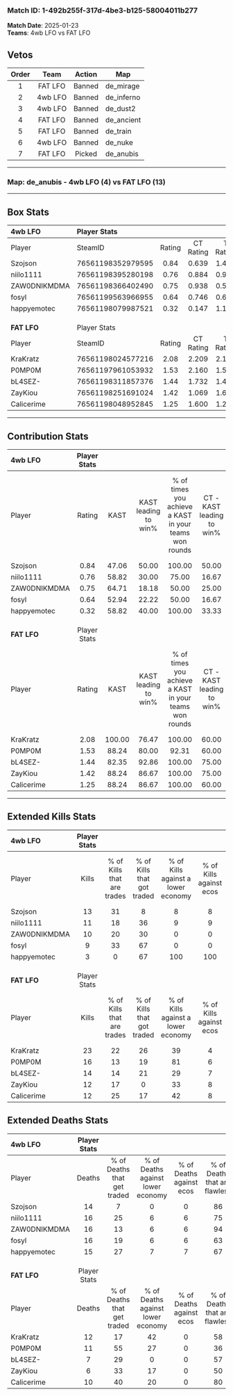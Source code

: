 ### Match ID: 1-492b255f-317d-4be3-b125-58004011b277  
**Match Date**: 2025-01-23  
**Teams**: 4wb LFO vs FAT LFO  

## Vetos  

| Order | Team | Action | Map |
| :---: | :--: | :----: | --- |
| 1 | FAT LFO | Banned | de_mirage |
| 2 | 4wb LFO | Banned | de_inferno |
| 3 | 4wb LFO | Banned | de_dust2 |
| 4 | FAT LFO | Banned | de_ancient |
| 5 | FAT LFO | Banned | de_train |
| 6 | 4wb LFO | Banned | de_nuke |
| 7 | FAT LFO | Picked | de_anubis |

---  

### **Map**: de_anubis - 4wb LFO (4) vs FAT LFO (13)  
---  

## Box Stats  

| **4wb LFO**  | Player Stats      |        |           |          |        |       |       |         |        |      |     |
| :- | :- | :-: | :-: | :-: | :-: | :-: | :-: | :-: | :-: | :-: | :-: |
| Player       | SteamID           | Rating | CT Rating | T Rating |  KAST  |  ADR  | Kills | Assists | Deaths | K/D  | HS% |
| Szojson      | 76561198352979595 |  0.84  |   0.639   |  1.427   | 47.06  | 65.2  |  13   |    0    |   14   | 0.93 | 38  |
| niilo1111    | 76561198395280198 |  0.76  |   0.884   |  0.901   | 58.82  | 62.5  |  11   |    2    |   16   | 0.69 | 45  |
| ZAW0DNIKMDMA | 76561198366402490 |  0.75  |   0.938   |  0.533   | 64.71  | 62.9  |  10   |    2    |   16   | 0.63 | 30  |
| fosyl        | 76561199563966955 |  0.64  |   0.746   |  0.698   | 52.94  | 67.7  |   9   |    3    |   16   | 0.56 | 55  |
| happyemotec  | 76561198079987521 |  0.32  |   0.147   |  1.184   | 58.82  | 39.9  |   3   |    4    |   15   | 0.20 | 66  |
|              |                   |        |           |          |        |       |       |         |        |      |     |
|              |                   |        |           |          |        |       |       |         |        |      |     |
|              |                   |        |           |          |        |       |       |         |        |      |     |
| **FAT LFO**  | Player Stats      |        |           |          |        |       |       |         |        |      |     |
| Player       | SteamID           | Rating | CT Rating | T Rating |  KAST  |  ADR  | Kills | Assists | Deaths | K/D  | HS% |
| KraKratz     | 76561198024577216 |  2.08  |   2.209   |  2.116   | 100.00 | 142.5 |  23   |    6    |   12   | 1.92 | 60  |
| P0MP0M       | 76561197961053932 |  1.53  |   2.160   |  1.555   | 88.24  | 96.8  |  16   |    7    |   11   | 1.45 | 68  |
| bL4SEZ-      | 76561198311857376 |  1.44  |   1.732   |  1.402   | 82.35  | 76.9  |  14   |    6    |   7    | 2.00 | 42  |
| ZayKiou      | 76561198251691024 |  1.42  |   1.069   |  1.672   | 88.24  | 72.9  |  12   |   10    |   6    | 2.00 | 33  |
| Calicerime   | 76561198048952845 |  1.25  |   1.600   |  1.286   | 88.24  | 71.0  |  12   |    3    |   10   | 1.20 | 58  |
---  

## Contribution Stats  

| **4wb LFO**  | Player Stats |        |                      |                                                        |                           |                                                             |                          |                                                            |
| :- | :-: | :-: | :-: | :-: | :-: | :-: | :-: | :-: |
| Player       |    Rating    |  KAST  | KAST leading to win% | % of times you achieve a KAST in your teams won rounds | CT - KAST leading to win% | CT - % of times you achieve a KAST in your teams won rounds | T - KAST leading to win% | T - % of times you achieve a KAST in your teams won rounds |
| Szojson      |     0.84     | 47.06  |        50.00         |                         100.00                         |           50.00           |                           100.00                            |          50.00           |                           100.00                           |
| niilo1111    |     0.76     | 58.82  |        30.00         |                         75.00                          |           16.67           |                            50.00                            |          50.00           |                           100.00                           |
| ZAW0DNIKMDMA |     0.75     | 64.71  |        18.18         |                         50.00                          |           25.00           |                           100.00                            |           0.00           |                            0.00                            |
| fosyl        |     0.64     | 52.94  |        22.22         |                         50.00                          |           16.67           |                            50.00                            |          33.33           |                           50.00                            |
| happyemotec  |     0.32     | 58.82  |        40.00         |                         100.00                         |           33.33           |                           100.00                            |          50.00           |                           100.00                           |
|              |              |        |                      |                                                        |                           |                                                             |                          |                                                            |
|              |              |        |                      |                                                        |                           |                                                             |                          |                                                            |
|              |              |        |                      |                                                        |                           |                                                             |                          |                                                            |
| **FAT LFO**  | Player Stats |        |                      |                                                        |                           |                                                             |                          |                                                            |
| Player       |    Rating    |  KAST  | KAST leading to win% | % of times you achieve a KAST in your teams won rounds | CT - KAST leading to win% | CT - % of times you achieve a KAST in your teams won rounds | T - KAST leading to win% | T - % of times you achieve a KAST in your teams won rounds |
| KraKratz     |     2.08     | 100.00 |        76.47         |                         100.00                         |           60.00           |                           100.00                            |          83.33           |                           100.00                           |
| P0MP0M       |     1.53     | 88.24  |        80.00         |                         92.31                          |           60.00           |                           100.00                            |          90.00           |                           90.00                            |
| bL4SEZ-      |     1.44     | 82.35  |        92.86         |                         100.00                         |           75.00           |                           100.00                            |          100.00          |                           100.00                           |
| ZayKiou      |     1.42     | 88.24  |        86.67         |                         100.00                         |           75.00           |                           100.00                            |          90.91           |                           100.00                           |
| Calicerime   |     1.25     | 88.24  |        86.67         |                         100.00                         |           60.00           |                           100.00                            |          100.00          |                           100.00                           |
---  

## Extended Kills Stats  

| **4wb LFO**  | Player Stats |                            |                            |                                    |                         |                              |                                 |                                       |                    |           |
| :- | :-: | :-: | :-: | :-: | :-: | :-: | :-: | :-: | :-: | :-: |
| Player       |    Kills     | % of Kills that are trades | % of Kills that got traded | % of Kills against a lower economy | % of Kills against ecos | % of Kills that are flawless | % of Kills that are close duels | % of Kills that are assisted by flash | Pistol Round Kills | AWP Kills |
| Szojson      |      13      |             31             |             8              |                 8                  |            8            |              69              |                0                |                   0                   |         3          |     8     |
| niilo1111    |      11      |             18             |             36             |                 9                  |            9            |              45              |                9                |                   0                   |         1          |     0     |
| ZAW0DNIKMDMA |      10      |             20             |             30             |                 0                  |            0            |              50              |                0                |                   0                   |         1          |     3     |
| fosyl        |      9       |             33             |             67             |                 0                  |            0            |              56              |                0                |                   0                   |         2          |     1     |
| happyemotec  |      3       |             0              |             67             |                100                 |           100           |              67              |                0                |                   0                   |         0          |     0     |
|              |              |                            |                            |                                    |                         |                              |                                 |                                       |                    |           |
|              |              |                            |                            |                                    |                         |                              |                                 |                                       |                    |           |
|              |              |                            |                            |                                    |                         |                              |                                 |                                       |                    |           |
| **FAT LFO**  | Player Stats |                            |                            |                                    |                         |                              |                                 |                                       |                    |           |
| Player       |    Kills     | % of Kills that are trades | % of Kills that got traded | % of Kills against a lower economy | % of Kills against ecos | % of Kills that are flawless | % of Kills that are close duels | % of Kills that are assisted by flash | Pistol Round Kills | AWP Kills |
| KraKratz     |      23      |             22             |             26             |                 39                 |            4            |              65              |                9                |                  22                   |         2          |     0     |
| P0MP0M       |      16      |             13             |             19             |                 81                 |            6            |              88              |                0                |                  25                   |         1          |     0     |
| bL4SEZ-      |      14      |             14             |             21             |                 29                 |            7            |              71              |               14                |                  14                   |         5          |     0     |
| ZayKiou      |      12      |             17             |             0              |                 33                 |            8            |              83              |                8                |                   8                   |         0          |     5     |
| Calicerime   |      12      |             25             |             17             |                 42                 |            8            |              83              |                8                |                   8                   |         2          |     0     |
## Extended Deaths Stats  

| **4wb LFO**  | Player Stats |                             |                                   |                          |                               |                            |                           |               |
| :- | :-: | :-: | :-: | :-: | :-: | :-: | :-: | :-: |
| Player       |    Deaths    | % of Deaths that get traded | % of Deaths against lower economy | % of Deaths against ecos | % of Deaths that are flawless | % of Deaths that are close | % of Deaths while blinded | Deaths to AWP |
| Szojson      |      14      |              7              |                 0                 |            0             |              86               |             0              |            14             |       2       |
| niilo1111    |      16      |             25              |                 6                 |            6             |              75               |             6              |            19             |       0       |
| ZAW0DNIKMDMA |      16      |             13              |                 6                 |            6             |              94               |             6              |            13             |       2       |
| fosyl        |      16      |             19              |                 6                 |            6             |              63               |             19             |            19             |       1       |
| happyemotec  |      15      |             27              |                 7                 |            7             |              67               |             7              |            20             |       0       |
|              |              |                             |                                   |                          |                               |                            |                           |               |
|              |              |                             |                                   |                          |                               |                            |                           |               |
|              |              |                             |                                   |                          |                               |                            |                           |               |
| **FAT LFO**  | Player Stats |                             |                                   |                          |                               |                            |                           |               |
| Player       |    Deaths    | % of Deaths that get traded | % of Deaths against lower economy | % of Deaths against ecos | % of Deaths that are flawless | % of Deaths that are close | % of Deaths while blinded | Deaths to AWP |
| KraKratz     |      12      |             17              |                42                 |            0             |              58               |             8              |             0             |       4       |
| P0MP0M       |      11      |             55              |                27                 |            0             |              36               |             0              |             0             |       2       |
| bL4SEZ-      |      7       |             29              |                 0                 |            0             |              57               |             0              |             0             |       4       |
| ZayKiou      |      6       |             33              |                17                 |            0             |              50               |             0              |             0             |       1       |
| Calicerime   |      10      |             40              |                20                 |            0             |              80               |             0              |             0             |       1       |
